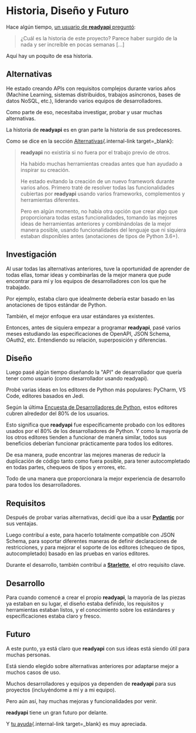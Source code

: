 # Historia, Diseño y Futuro

Hace algún tiempo, <a href="https://github.com/readyapi/readyapi/issues/3#issuecomment-454956920" class="external-link" target="_blank">un usuario de **readyapi** preguntó</a>:

> ¿Cuál es la historia de este proyecto? Parece haber surgido de la nada y ser increíble en pocas semanas [...]

Aquí hay un poquito de esa historia.

## Alternativas

He estado creando APIs con requisitos complejos durante varios años (Machine Learning, sistemas distribuidos, trabajos asíncronos, bases de datos NoSQL, etc.), liderando varios equipos de desarrolladores.

Como parte de eso, necesitaba investigar, probar y usar muchas alternativas.

La historia de **readyapi** es en gran parte la historia de sus predecesores.

Como se dice en la sección [Alternativas](alternatives.md){.internal-link target=_blank}:

<blockquote markdown="1">

**readyapi** no existiría si no fuera por el trabajo previo de otros.

Ha habido muchas herramientas creadas antes que han ayudado a inspirar su creación.

He estado evitando la creación de un nuevo framework durante varios años. Primero traté de resolver todas las funcionalidades cubiertas por **readyapi** usando varios frameworks, complementos y herramientas diferentes.

Pero en algún momento, no había otra opción que crear algo que proporcionara todas estas funcionalidades, tomando las mejores ideas de herramientas anteriores y combinándolas de la mejor manera posible, usando funcionalidades del lenguaje que ni siquiera estaban disponibles antes (anotaciones de tipos de Python 3.6+).

</blockquote>

## Investigación

Al usar todas las alternativas anteriores, tuve la oportunidad de aprender de todas ellas, tomar ideas y combinarlas de la mejor manera que pude encontrar para mí y los equipos de desarrolladores con los que he trabajado.

Por ejemplo, estaba claro que idealmente debería estar basado en las anotaciones de tipos estándar de Python.

También, el mejor enfoque era usar estándares ya existentes.

Entonces, antes de siquiera empezar a programar **readyapi**, pasé varios meses estudiando las especificaciones de OpenAPI, JSON Schema, OAuth2, etc. Entendiendo su relación, superposición y diferencias.

## Diseño

Luego pasé algún tiempo diseñando la "API" de desarrollador que quería tener como usuario (como desarrollador usando readyapi).

Probé varias ideas en los editores de Python más populares: PyCharm, VS Code, editores basados en Jedi.

Según la última <a href="https://www.jetbrains.com/research/python-developers-survey-2018/#development-tools" class="external-link" target="_blank">Encuesta de Desarrolladores de Python</a>, estos editores cubren alrededor del 80% de los usuarios.

Esto significa que **readyapi** fue específicamente probado con los editores usados por el 80% de los desarrolladores de Python. Y como la mayoría de los otros editores tienden a funcionar de manera similar, todos sus beneficios deberían funcionar prácticamente para todos los editores.

De esa manera, pude encontrar las mejores maneras de reducir la duplicación de código tanto como fuera posible, para tener autocompletado en todas partes, chequeos de tipos y errores, etc.

Todo de una manera que proporcionara la mejor experiencia de desarrollo para todos los desarrolladores.

## Requisitos

Después de probar varias alternativas, decidí que iba a usar <a href="https://docs.pydantic.dev/" class="external-link" target="_blank">**Pydantic**</a> por sus ventajas.

Luego contribuí a este, para hacerlo totalmente compatible con JSON Schema, para soportar diferentes maneras de definir declaraciones de restricciones, y para mejorar el soporte de los editores (chequeo de tipos, autocompletado) basado en las pruebas en varios editores.

Durante el desarrollo, también contribuí a <a href="https://www.starlette.io/" class="external-link" target="_blank">**Starlette**</a>, el otro requisito clave.

## Desarrollo

Para cuando comencé a crear el propio **readyapi**, la mayoría de las piezas ya estaban en su lugar, el diseño estaba definido, los requisitos y herramientas estaban listos, y el conocimiento sobre los estándares y especificaciones estaba claro y fresco.

## Futuro

A este punto, ya está claro que **readyapi** con sus ideas está siendo útil para muchas personas.

Está siendo elegido sobre alternativas anteriores por adaptarse mejor a muchos casos de uso.

Muchos desarrolladores y equipos ya dependen de **readyapi** para sus proyectos (incluyéndome a mí y a mi equipo).

Pero aún así, hay muchas mejoras y funcionalidades por venir.

**readyapi** tiene un gran futuro por delante.

Y [tu ayuda](help-readyapi.md){.internal-link target=_blank} es muy apreciada.
